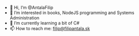 - 👋 Hi, I’m @AntalaFilip
- 👀 I’m interested in books, NodeJS programming and Systems Administration
- 🌱 I’m currently learning a bit of C#
- 📫 How to reach me: filip@filipantala.sk

<!---
AntalaFilip/AntalaFilip is a ✨ special ✨ repository because its `README.md` (this file) appears on your GitHub profile.
You can click the Preview link to take a look at your changes.
--->
